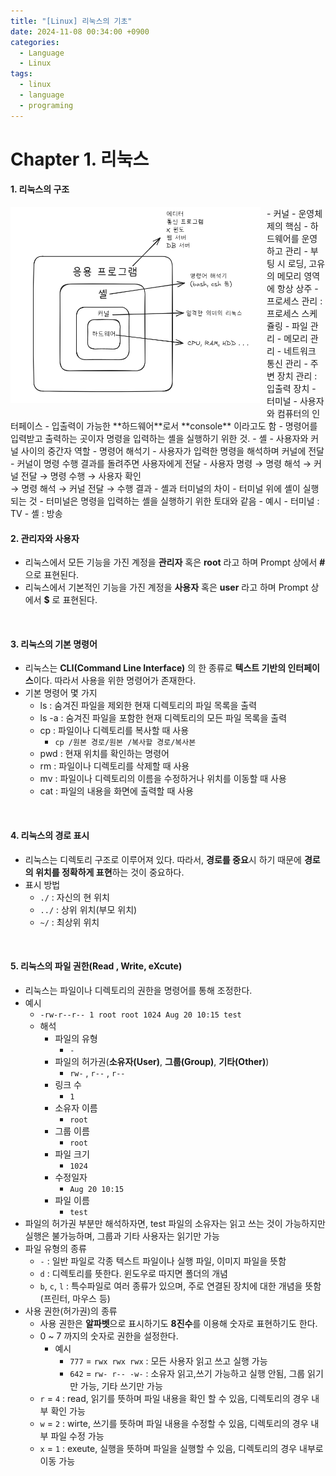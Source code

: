 ```yaml
---
title: "[Linux] 리눅스의 기초"
date: 2024-11-08 00:34:00 +0900
categories:
  - Language
  - Linux
tags:
  - linux
  - language
  - programing
---
```


# Chapter 1. 리눅스
#### 1. 리눅스의 구조
<div style="text-align: left; padding: 0; margin: 0;"> <img src="/assets/img/리눅스01.png" style="float: left; margin: 0 10px 10px 0; width: 400px;"> </div>
- 커널
	- 운영체제의 핵심
	- 하드웨어를 운영하고 관리
	- 부팅 시 로딩, 고유의 메모리 영역에 항상 상주
	- 프로세스 관리 : 프로세스 스케쥴링
	- 파일 관리
	- 메모리 관리
	- 네트워크 통신 관리
	- 주변 장치 관리 : 입출력 장치
- 터미널
	- 사용자와 컴퓨터의 인터페이스
	- 입출력이 가능한 **하드웨어**로서 **console** 이라고도 함
	- 명령어를 입력받고 출력하는 곳이자 명령을 입력하는 셸을 실행하기 위한 것.
- 셸 
	- 사용자와 커널 사이의 중간자 역할
	- 명령어 해석기
	- 사용자가 입력한 명령을 해석하며 커널에 전달
	- 커널이 명령 수행 결과를 돌려주면 사용자에게 전달
		- 사용자 명령 &rarr; 명령 해석 &rarr; 커널 전달 &rarr; 명령 수행 &rarr; 사용자 확인<br> &rarr; 명령 해석 &rarr; 커널 전달 &rarr; 수행 결과
	- 셸과 터미널의 차이
		- 터미널 위에 셸이 실행되는 것
		- 터미널은 명령을 입력하는 셸을 실행하기 위한 토대와 같음
			- 예시
				- 터미널 : TV
				- 셸 : 방송

<br>

#### 2. 관리자와 사용자
- 리눅스에서 모든 기능을 가진 계정을 **관리자** 혹은 **root** 라고 하며 Prompt 상에서 **#** 으로 표현된다.
- 리눅스에서 기본적인 기능을 가진 계정을 **사용자** 혹은 **user** 라고 하며 Prompt 상에서 **$** 로 표현된다.

<br>

#### 3. 리눅스의 기본 명령어
- 리눅스는 **CLI(Command Line Interface)** 의 한 종류로 **텍스트 기반의 인터페이스**이다. 따라서 사용을 위한 명령어가 존재한다.
- 기본 명령어 몇 가지
	- ls : 숨겨진 파일을 제외한 현재 디렉토리의 파일 목록을 출력
	- ls -a : 숨겨진 파일을 포함한 현재 디렉토리의 모든 파일 목록을 출력
	- cp : 파일이나 디렉토리를 복사할 때 사용
		- `cp /원본 경로/원본 /복사할 경로/복사본`
	- pwd : 현재 위치를 확인하는 명령어
	- rm : 파일이나 디렉토리를 삭제할 때 사용
	- mv : 파일이나 디렉토리의 이름을 수정하거나 위치를 이동할 때 사용
	- cat : 파일의 내용을 화면에 출력할 때 사용

<br>

#### 4. 리눅스의 경로 표시
- 리눅스는 디렉토리 구조로 이루어져 있다. 따라서, **경로를 중요**시 하기 때문에 **경로의 위치를 정확하게 표현**하는 것이 중요하다.
- 표시 방법
	- `./` : 자신의 현 위치
	- `../` : 상위 위치(부모 위치)
	- `~/` : 최상위 위치

<br>

#### 5. 리눅스의 파일 권한(Read , Write, eXcute)
- 리눅스는 파일이나 디렉토리의 권한을 명령어를 통해 조정한다.
- 예시
	- `-rw-r--r-- 1 root root 1024 Aug 20 10:15 test`
	- 해석
		- 파일의 유형 
			- `-` 
		- 파일의 허가권(**소유자(User)**, **그룹(Group)**, **기타(Other)**)
			- `rw-` , `r--` , `r--`
		- 링크 수
			- `1`
		- 소유자 이름
			- `root`
		- 그룹 이름
			- `root`
		- 파일 크기
			- `1024`
		- 수정일자
			- `Aug 20 10:15`
		- 파일 이름
			- `test`
- 파일의 허가권 부분만 해석하자면, test 파일의 소유자는 읽고 쓰는 것이 가능하지만<br> 실행은 불가능하며, 그룹과 기타 사용자는 읽기만 가능
- 파일 유형의 종류
	- `-` : 일반 파일로 각종 텍스트 파일이나 실행 파일, 이미지 파일을 뜻함
	- `d` : 디렉토리를 뜻한다. 윈도우로 따지면 폴더의 개념
	- `b`, `c`, `l` : 특수파일로 여러 종류가 있으며, 주로 연결된 장치에 대한 개념을 뜻함 (프린터,  마우스 등)
- 사용 권한(허가권)의 종류
	- 사용 권한은 **알파벳**으로 표시하기도 **8진수**를 이용해 숫자로 표현하기도 한다.
	- 0 ~ 7 까지의 숫자로 권한을 설정한다.
		- 예시
			- `777` = `rwx rwx rwx` : 모든 사용자 읽고 쓰고 실행 가능
			- `642` = `rw- r-- -w-` : 소유자 읽고,쓰기 가능하고 실행 안됨, 그룹 읽기만 가능, 기타 쓰기만 가능
	- `r` = `4` : read, 읽기를 뜻하며 파일 내용을 확인 할 수 있음, 디렉토리의 경우 내부 확인 가능
	- `w` = `2` : wirte, 쓰기를 뜻하며 파일 내용을 수정할 수 있음, 디렉토리의 경우 내부 파일 수정 가능
	- `x` = `1` : exeute, 실행을 뜻하며 파일을 실행할 수 있음, 디렉토리의 경우 내부로 이동 가능